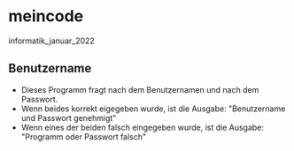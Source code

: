 # meincode
informatik_januar_2022

## Benutzername

- Dieses Programm fragt nach dem Benutzernamen und nach dem Passwort.
- Wenn beides korrekt eigegeben wurde, ist die Ausgabe: "Benutzername und Passwort genehmigt"
- Wenn eines der beiden falsch eingegeben wurde, ist die Ausgabe: "Programm oder Passwort falsch"
